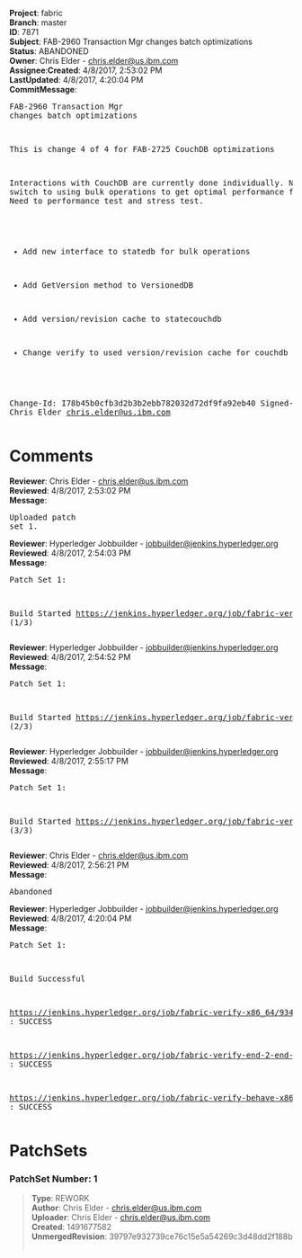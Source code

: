 <strong>Project</strong>: fabric</br><strong>Branch</strong>: master<br><strong>ID</strong>: 7871<br><strong>Subject</strong>: FAB-2960 Transaction Mgr changes batch optimizations<br><strong>Status</strong>: ABANDONED<br><strong>Owner</strong>: Chris Elder - chris.elder@us.ibm.com<br><strong>Assignee</strong>:<strong>Created</strong>: 4/8/2017, 2:53:02 PM<br><strong>LastUpdated</strong>: 4/8/2017, 4:20:04 PM<br><strong>CommitMessage</strong>:<br><pre>FAB-2960 Transaction Mgr changes batch optimizations

This is change 4 of 4 for FAB-2725 CouchDB optimizations

Interactions with CouchDB are currently done individually.
Need to switch to using bulk operations to get optimal performance
from CouchDB. Need to performance test and stress test.

- Add new interface to statedb for bulk operations

- Add GetVersion method to VersionedDB

- Add version/revision cache to statecouchdb

- Change verify to used version/revision cache for couchdb

Change-Id: I78b45b0cfb3d2b3b2ebb782032d72df9fa92eb40
Signed-off-by: Chris Elder <chris.elder@us.ibm.com>
</pre><h1>Comments</h1><strong>Reviewer</strong>: Chris Elder - chris.elder@us.ibm.com<br><strong>Reviewed</strong>: 4/8/2017, 2:53:02 PM<br><strong>Message</strong>: <pre>Uploaded patch set 1.</pre><strong>Reviewer</strong>: Hyperledger Jobbuilder - jobbuilder@jenkins.hyperledger.org<br><strong>Reviewed</strong>: 4/8/2017, 2:54:03 PM<br><strong>Message</strong>: <pre>Patch Set 1:

Build Started https://jenkins.hyperledger.org/job/fabric-verify-x86_64/9343/ (1/3)</pre><strong>Reviewer</strong>: Hyperledger Jobbuilder - jobbuilder@jenkins.hyperledger.org<br><strong>Reviewed</strong>: 4/8/2017, 2:54:52 PM<br><strong>Message</strong>: <pre>Patch Set 1:

Build Started https://jenkins.hyperledger.org/job/fabric-verify-end-2-end-x86_64/880/ (2/3)</pre><strong>Reviewer</strong>: Hyperledger Jobbuilder - jobbuilder@jenkins.hyperledger.org<br><strong>Reviewed</strong>: 4/8/2017, 2:55:17 PM<br><strong>Message</strong>: <pre>Patch Set 1:

Build Started https://jenkins.hyperledger.org/job/fabric-verify-behave-x86_64/3413/ (3/3)</pre><strong>Reviewer</strong>: Chris Elder - chris.elder@us.ibm.com<br><strong>Reviewed</strong>: 4/8/2017, 2:56:21 PM<br><strong>Message</strong>: <pre>Abandoned</pre><strong>Reviewer</strong>: Hyperledger Jobbuilder - jobbuilder@jenkins.hyperledger.org<br><strong>Reviewed</strong>: 4/8/2017, 4:20:04 PM<br><strong>Message</strong>: <pre>Patch Set 1:

Build Successful 

https://jenkins.hyperledger.org/job/fabric-verify-x86_64/9343/ : SUCCESS

https://jenkins.hyperledger.org/job/fabric-verify-end-2-end-x86_64/880/ : SUCCESS

https://jenkins.hyperledger.org/job/fabric-verify-behave-x86_64/3413/ : SUCCESS</pre><h1>PatchSets</h1><h3>PatchSet Number: 1</h3><blockquote><strong>Type</strong>: REWORK<br><strong>Author</strong>: Chris Elder - chris.elder@us.ibm.com<br><strong>Uploader</strong>: Chris Elder - chris.elder@us.ibm.com<br><strong>Created</strong>: 1491677582<br><strong>UnmergedRevision</strong>: 39797e932739ce76c15e5a54269c3d48dd2f188b<br><br></blockquote>